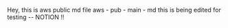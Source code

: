 Hey, this is aws public md file
aws - pub - main - md
this is being edited for testing -- NOTION !!
